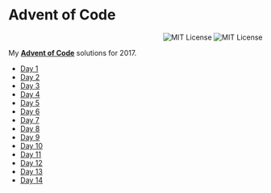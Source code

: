 # Advent of Code
<p align="right">
    <a src="https://github.com/JonSn0w/advent-of-code/blob/master/LICENSE.md"><img alt="MIT License" src="https://img.shields.io/badge/license-MIT-blue.svg"/></a>
    <a src="https://github.com/JonSn0w/advent-of-code"><img alt="MIT License" src="https://cdn.rawgit.com/sindresorhus/awesome/d7305f38d29fed78fa85652e3a63e154dd8e8829/media/badge.svg"/></a>
</p>

My [**Advent of Code**](http://adventofcode.com/) solutions for 2017.
 
 * [Day 1](https://github.com/JonSn0w/advent-of-code/blob/master/day1.py)
 * [Day 2](https://github.com/JonSn0w/advent-of-code/blob/master/day2.py)
 * [Day 3](https://github.com/JonSn0w/advent-of-code/blob/master/day3.py)
 * [Day 4](https://github.com/JonSn0w/advent-of-code/blob/master/day4.py)
 * [Day 5](https://github.com/JonSn0w/advent-of-code/blob/master/day5.py)
 * [Day 6](https://github.com/JonSn0w/advent-of-code/blob/master/day6.py)
 * [Day 7](https://github.com/JonSn0w/advent-of-code/blob/master/day7.py)
 * [Day 8](https://github.com/JonSn0w/advent-of-code/blob/master/day8.py)
 * [Day 9](https://github.com/JonSn0w/advent-of-code/blob/master/day9.py)
 * [Day 10](https://github.com/JonSn0w/advent-of-code/blob/master/day10.py)
 * [Day 11](https://github.com/JonSn0w/advent-of-code/blob/master/day11.py)
 * [Day 12](https://github.com/JonSn0w/advent-of-code/blob/master/day12.py)
 * [Day 13](https://github.com/JonSn0w/advent-of-code/blob/master/day13.py)
 * [Day 14](https://github.com/JonSn0w/advent-of-code/blob/master/day14.py)
